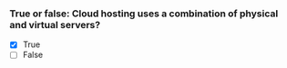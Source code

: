 ### True or false: Cloud hosting uses a combination of physical and virtual servers?

- [x] True
- [ ] False
